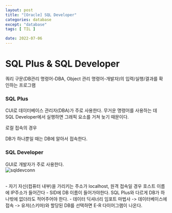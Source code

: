 ```yaml
---
layout: post
title: "[Oracle] SQL Developer"
categories: database
except: "database"
tags: [ TIL ]

date: 2022-07-06
---
```


# SQL Plus & SQL Developer
쿼리 구문(DB관리 명령어-DBA, Object 관리 명령어-개발자)의 입력/실행/결과를 확인하는 프로그램

### SQL Plus
CUI로 데이터베이스 관리자(DBA)가 주로 사용한다. 무거운 명령어를 사용하는 데 SQL Developer에서 실행하면 그래픽 요소를 거쳐 늦기 때문이다.

로컬 접속의 경우

DB가 하나뿐일 때는 DB에 알아서 접속한다.

### SQL Developer
GUI로 개발자가 주로 사용한다.<br>
![sqldevconn](https://user-images.githubusercontent.com/108128650/177452787-0df6b685-1f53-4bf4-82ab-752e53a240ae.PNG)

<br>
- 자기 자신(컴퓨터 내부)을 가리키는 주소가 localhost, 원격 접속일 경우 호스트 이름에 IP주소가 들어간다
- SID에 DB 이름이 들어가야한다. SQL Plus와 다르게 DB가 하나밖에 없더라도 적어주어야 한다.
- 데이터 딕셔너리 임포트 마법사 -> 데이터베이스에 접속 -> 유저(스키마)와 할당된 DB를 선택하면 E-R 다이어그램이 나온다.

<br>
